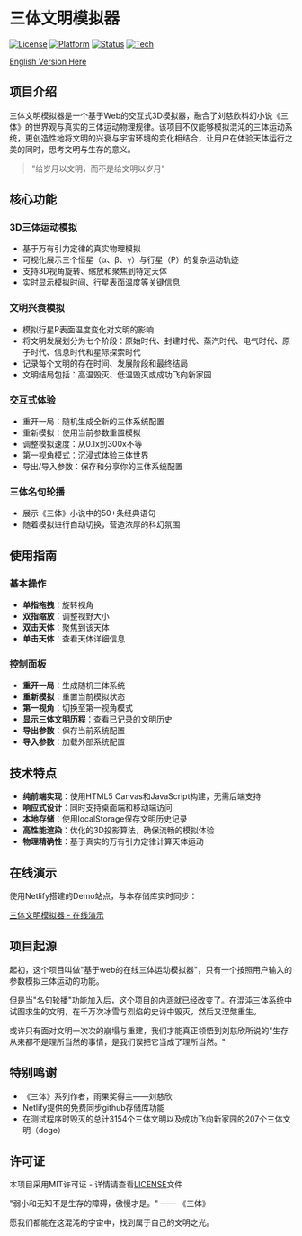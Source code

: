 # 三体文明模拟器

[![License](https://img.shields.io/badge/license-MIT-green.svg)](LICENSE)
[![Platform](https://img.shields.io/badge/platform-Windows%20%7C%20Linux%20%7C%20macOS-lightgrey.svg)](https://www.microsoft.com/windows)
[![Status](https://img.shields.io/badge/status-active-brightgreen.svg)](https://github.com)
[![Tech](https://img.shields.io/badge/tech-HTML5%20%7C%20CSS3%20%7C%20JavaScript-blue.svg)](https://developer.mozilla.org/)

[English Version Here](README_EN.md)

## 项目介绍

三体文明模拟器是一个基于Web的交互式3D模拟器，融合了刘慈欣科幻小说《三体》的世界观与真实的三体运动物理规律。该项目不仅能够模拟混沌的三体运动系统，更创造性地将文明的兴衰与宇宙环境的变化相结合，让用户在体验天体运行之美的同时，思考文明与生存的意义。

> "给岁月以文明，而不是给文明以岁月"

## 核心功能

### 3D三体运动模拟
- 基于万有引力定律的真实物理模拟
- 可视化展示三个恒星（α、β、γ）与行星（P）的复杂运动轨迹
- 支持3D视角旋转、缩放和聚焦到特定天体
- 实时显示模拟时间、行星表面温度等关键信息

### 文明兴衰模拟
- 模拟行星P表面温度变化对文明的影响
- 将文明发展划分为七个阶段：原始时代、封建时代、蒸汽时代、电气时代、原子时代、信息时代和星际探索时代
- 记录每个文明的存在时间、发展阶段和最终结局
- 文明结局包括：高温毁灭、低温毁灭或成功飞向新家园

### 交互式体验
- 重开一局：随机生成全新的三体系统配置
- 重新模拟：使用当前参数重置模拟
- 调整模拟速度：从0.1x到300x不等
- 第一视角模式：沉浸式体验三体世界
- 导出/导入参数：保存和分享你的三体系统配置

### 三体名句轮播
- 展示《三体》小说中的50+条经典语句
- 随着模拟进行自动切换，营造浓厚的科幻氛围

## 使用指南

### 基本操作
- **单指拖拽**：旋转视角
- **双指缩放**：调整视野大小
- **双击天体**：聚焦到该天体
- **单击天体**：查看天体详细信息

### 控制面板
- **重开一局**：生成随机三体系统
- **重新模拟**：重置当前模拟状态
- **第一视角**：切换至第一视角模式
- **显示三体文明历程**：查看已记录的文明历史
- **导出参数**：保存当前系统配置
- **导入参数**：加载外部系统配置

## 技术特点

- **纯前端实现**：使用HTML5 Canvas和JavaScript构建，无需后端支持
- **响应式设计**：同时支持桌面端和移动端访问
- **本地存储**：使用localStorage保存文明历史记录
- **高性能渲染**：优化的3D投影算法，确保流畅的模拟体验
- **物理精确性**：基于真实的万有引力定律计算天体运动

## 在线演示

使用Netlify搭建的Demo站点，与本存储库实时同步：

[三体文明模拟器 - 在线演示](https://3body.netlify.app/)

## 项目起源

起初，这个项目叫做"基于web的在线三体运动模拟器"，只有一个按照用户输入的参数模拟三体运动的功能。

但是当"名句轮播"功能加入后，这个项目的内涵就已经改变了。在混沌三体系统中试图求生的文明，在千万次冰雪与烈焰的史诗中毁灭，然后又涅槃重生。

或许只有面对文明一次次的崩塌与重建，我们才能真正领悟到刘慈欣所说的"生存从来都不是理所当然的事情，是我们误把它当成了理所当然。"

## 特别鸣谢

- 《三体》系列作者，雨果奖得主——刘慈欣
- Netlify提供的免费同步github存储库功能
- 在测试程序时毁灭的总计3154个三体文明以及成功飞向新家园的207个三体文明（doge）


## 许可证

本项目采用MIT许可证 - 详情请查看[LICENSE](LICENSE)文件

"弱小和无知不是生存的障碍，傲慢才是。" —— 《三体》

愿我们都能在这混沌的宇宙中，找到属于自己的文明之光。

